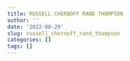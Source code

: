 ```yaml
---
title: RUSSELL CHERNOFF RAND THOMPSON
author: ''
date: '2022-08-29'
slug: russell_chernoff_rand_thompson
categories: []
tags: []
---
```

